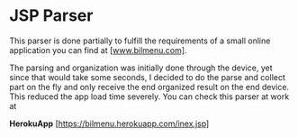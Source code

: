 # JSP Parser
This parser is done partially to fulfill the requirements of a small online application you can find at [www.bilmenu.com].

The parsing and organization was initially done through the device, yet since that would take some seconds, I decided to do the parse and collect part on the fly and only receive the end organized result on the end device. This reduced the app load time severely. 
You can check this parser at work at 

**HerokuApp** [https://bilmenu.herokuapp.com/inex.jsp]
